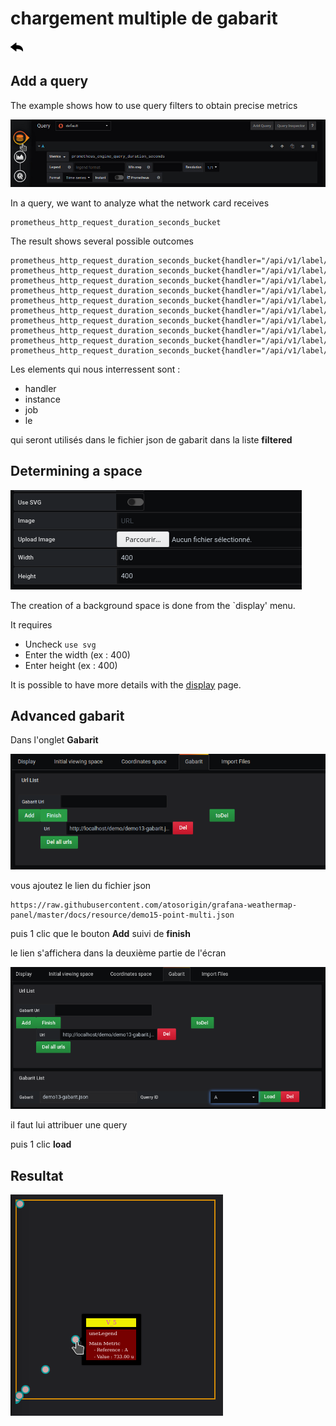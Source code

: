 # chargement multiple de gabarit

[![](../../screenshots/other/Go-back.png)](README.md)

## Add a query

The example shows how to use query filters to obtain precise metrics

![fileselect background](../../screenshots/demo/tutorial14/query.jpg)

In a query, we want to analyze what the network card receives

```
prometheus_http_request_duration_seconds_bucket
```

The result shows several possible outcomes

```
prometheus_http_request_duration_seconds_bucket{handler="/api/v1/label/:name/values",instance="localhost:9090",job="prometheus",le="+Inf"}
prometheus_http_request_duration_seconds_bucket{handler="/api/v1/label/:name/values",instance="localhost:9090",job="prometheus",le="0.1"}
prometheus_http_request_duration_seconds_bucket{handler="/api/v1/label/:name/values",instance="localhost:9090",job="prometheus",le="0.2"}
prometheus_http_request_duration_seconds_bucket{handler="/api/v1/label/:name/values",instance="localhost:9090",job="prometheus",le="0.4"}
prometheus_http_request_duration_seconds_bucket{handler="/api/v1/label/:name/values",instance="localhost:9090",job="prometheus",le="1"}
prometheus_http_request_duration_seconds_bucket{handler="/api/v1/label/:name/values",instance="localhost:9090",job="prometheus",le="120"}
prometheus_http_request_duration_seconds_bucket{handler="/api/v1/label/:name/values",instance="localhost:9090",job="prometheus",le="20"}
prometheus_http_request_duration_seconds_bucket{handler="/api/v1/label/:name/values",instance="localhost:9090",job="prometheus",le="3"}
prometheus_http_request_duration_seconds_bucket{handler="/api/v1/label/:name/values",instance="localhost:9090",job="prometheus",le="60"}
prometheus_http_request_duration_seconds_bucket{handler="/api/v1/label/:name/values",instance="localhost:9090",job="prometheus",le="8"}

```

Les elements qui nous interressent sont :

- handler
- instance
- job
- le

qui seront utilisés dans le fichier json de gabarit dans la liste **filtered**

## Determining a space

![step 02](../../screenshots/demo/tutorial13/display.png)

The creation of a background space is done from the `display' menu.

It requires

- Uncheck `use svg`
- Enter the width (ex : 400)
- Enter height (ex : 400)

It is possible to have more details with the [display](../editor/display.md) page.

## Advanced gabarit

Dans l'onglet **Gabarit**

![](../../screenshots/demo/tutorial14/demo14-1.png)

vous ajoutez le lien du fichier json

```
https://raw.githubusercontent.com/atosorigin/grafana-weathermap-panel/master/docs/resource/demo15-point-multi.json

```

puis 1 clic que le bouton **Add** suivi de **finish**

le lien s'affichera dans la deuxième partie de l'écran

![](../../screenshots/demo/tutorial14/demo14-2.png)

il faut lui attribuer une query

puis 1 clic **load**

## Resultat

![](../../screenshots/demo/tutorial15/result.png)
